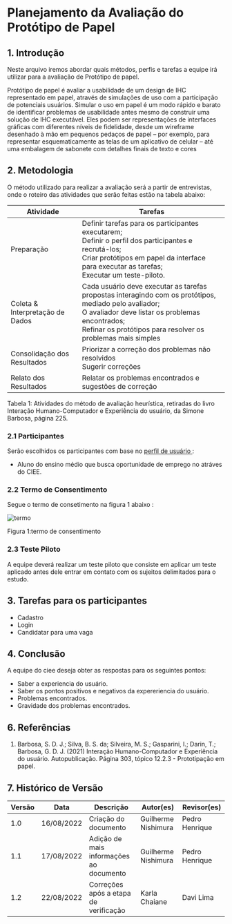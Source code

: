# Planejamento da Avaliação do Protótipo de Papel
## 1. Introdução

Neste arquivo iremos abordar quais métodos, perfis e tarefas a equipe irá utilizar para a avaliação de Protótipo de papel.

Protótipo de papel é avaliar a usabilidade de um design de IHC
representado em papel, através de simulações de uso com a participação de potenciais usuários. Simular o
uso em papel é um modo rápido e barato de identificar problemas de usabilidade antes mesmo de construir
uma solução de IHC executável. Eles podem ser  representações de interfaces gráficas com diferentes níveis de fidelidade, desde um wireframe desenhado à mão em pequenos pedaços de papel – por exemplo, para representar esquematicamente as telas de um aplicativo de celular – até uma embalagem de sabonete com detalhes finais de texto e cores


## 2. Metodologia

O método utilizado para realizar a avaliação será a partir de entrevistas, onde o roteiro das atividades que serão feitas estão na tabela abaixo:


| Atividade | Tarefas |
|--|--|
| Preparação | Definir tarefas para os participantes executarem;<br>Definir o perfil dos participantes e recrutá-los;<br>Criar protótipos em papel da interface para executar as tarefas;<br>Executar um teste-piloto.|
| Coleta & Interpretação de Dados | Cada usuário deve executar as tarefas propostas interagindo com os protótipos, mediado pelo avaliador;<br>O avaliador deve listar os problemas encontrados;<br> Refinar os protótipos para resolver os problemas mais simples |
| Consolidação dos Resultados | Priorizar a correção dos problemas não resolvidos<br>Sugerir correções |
| Relato dos Resultados | Relatar os problemas encontrados e sugestões de correção |

Tabela 1: Atividades do método de avaliação heurística, retiradas do livro Interação Humano-Computador e Experiência do usuário, da Simone Barbosa, página 225.


### 2.1 Participantes
Serão escolhidos os participantes com base no [ perfil de usuário ](../../analise_requisitos/perfil_usuario.md) :

* Aluno do ensino médio que busca oportunidade de emprego no atráves do CIEE.


### 2.2 Termo de Consentimento

Segue o termo de consetimento na figura 1 abaixo :


![termo](https://user-images.githubusercontent.com/79341819/183318488-11b86aaf-f904-4c59-a8a2-be5cb7556fd3.png)

Figura 1:termo de consentimento


### 2.3 Teste Piloto

A equipe deverá realizar um teste piloto que consiste em aplicar um teste aplicado antes dele entrar em contato com os sujeitos delimitados para o estudo.



## 3. Tarefas para os participantes

* Cadastro
* Login
* Candidatar para uma vaga

## 4. Conclusão

A equipe do ciee deseja obter as respostas para os seguintes pontos:

- Saber  a experiencia do usuário.
- Saber os pontos positivos e negativos da expereriencia do usuário.
- Problemas encontrados.
- Gravidade dos problemas encontrados.



## 6. Referências

1. Barbosa, S. D. J.; Silva, B. S. da; Silveira, M. S.; Gasparini, I.; Darin, T.; Barbosa, G. D. J. (2021)
   Interação Humano-Computador e Experiência do usuário. Autopublicação. Página 303, tópico 12.2.3 - Prototipação em papel.

## 7. Histórico de Versão

| Versão | Data       | Descrição                      | Autor(es)                   | Revisor(es)                 |
| ------ | ---------- | ------------------------------ | --------------------------- | --------------------------- |
| 1.0    | 16/08/2022 | Criação do documento           | Guilherme Nishimura            |  Pedro Henrique           |
| 1.1    | 17/08/2022 | Adição de mais informações ao documento           | Guilherme Nishimura            |  Pedro Henrique           |
| 1.2    | 22/08/2022 | Correções após a etapa de verificação | Karla Chaiane | Davi Lima |
